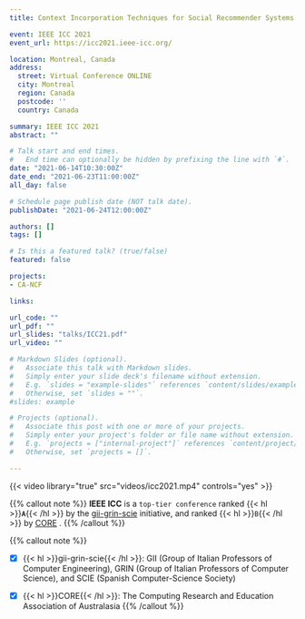 ```yaml
---
title: Context Incorporation Techniques for Social Recommender Systems 

event: IEEE ICC 2021
event_url: https://icc2021.ieee-icc.org/

location: Montreal, Canada
address:
  street: Virtual Conference ONLINE
  city: Montreal
  region: Canada
  postcode: ''
  country: Canada

summary: IEEE ICC 2021
abstract: ""

# Talk start and end times.
#   End time can optionally be hidden by prefixing the line with `#`.
date: "2021-06-14T10:30:00Z"
date_end: "2021-06-23T11:00:00Z"
all_day: false

# Schedule page publish date (NOT talk date).
publishDate: "2021-06-24T12:00:00Z"

authors: []
tags: []

# Is this a featured talk? (true/false)
featured: false

projects:
- CA-NCF

links:

url_code: ""
url_pdf: ""
url_slides: "talks/ICC21.pdf"
url_video: ""

# Markdown Slides (optional).
#   Associate this talk with Markdown slides.
#   Simply enter your slide deck's filename without extension.
#   E.g. `slides = "example-slides"` references `content/slides/example-slides.md`.
#   Otherwise, set `slides = ""`.
#slides: example

# Projects (optional).
#   Associate this post with one or more of your projects.
#   Simply enter your project's folder or file name without extension.
#   E.g. `projects = ["internal-project"]` references `content/project/deep-learning/index.md`.
#   Otherwise, set `projects = []`.

---
```

{{< video library="true" src="videos/icc2021.mp4" controls="yes" >}}

{{% callout note %}}
**IEEE ICC** is a `top-tier conference` ranked {{< hl >}}**`A`**{{< /hl >}} by the [gii-grin-scie](https://scie.lcc.uma.es:8443/gii-grin-scie-rating/) initiative, and ranked {{< hl >}}`B`{{< /hl >}} by [CORE](http://portal.core.edu.au/conf-ranks/) .
{{% /callout %}}

{{% callout note %}}
- [x] {{< hl >}}gii-grin-scie{{< /hl >}}: GII (Group of Italian Professors of Computer Engineering), GRIN (Group of Italian Professors of Computer Science), and SCIE (Spanish Computer-Science Society)
- [x] {{< hl >}}CORE{{< /hl >}}: The Computing Research and Education Association of Australasia
{{% /callout %}}


